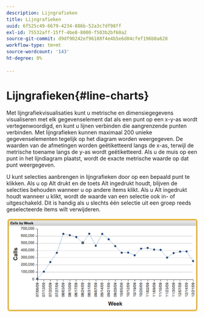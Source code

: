 ```yaml
---
description: Lijngrafieken
title: Lijngrafieken
uuid: 6f525c49-6679-4234-886b-52a3c7df98ff
exl-id: 75532aff-15ff-4be8-8000-f503b2bf60a2
source-git-commit: d9df90242ef96188f4e4b5e6d04cfef196b0a628
workflow-type: tm+mt
source-wordcount: '143'
ht-degree: 0%

---
```


# Lijngrafieken{#line-charts}

Met lijngrafiekvisualisaties kunt u metrische en dimensiegegevens visualiseren met elk gegevenselement dat als een punt op een x-y-as wordt vertegenwoordigd, en kunt u lijnen verbinden die aangrenzende punten verbinden. Met lijngrafieken kunnen maximaal 200 unieke gegevenselementen tegelijk op het diagram worden weergegeven. De waarden van de afmetingen worden geëtiketteerd langs de x-as, terwijl de metrische toename langs de y-as wordt geëtiketteerd. Als u de muis op een punt in het lijndiagram plaatst, wordt de exacte metrische waarde op dat punt weergegeven.

U kunt selecties aanbrengen in lijngrafieken door op een bepaald punt te klikken. Als u op Alt drukt en de toets Alt ingedrukt houdt, blijven de selecties behouden wanneer u op andere items klikt. Als u Alt ingedrukt houdt wanneer u klikt, wordt de waarde van een selectie ook in- of uitgeschakeld. Dit is handig als u slechts één selectie uit een groep reeds geselecteerde items wilt verwijderen.

![](assets/line_chart.png)
